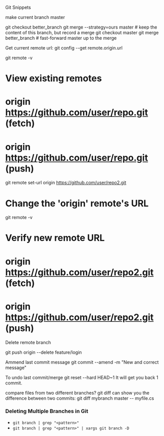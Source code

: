 Git Snippets

make current branch master

git checkout better_branch
git merge --strategy=ours master    # keep the content of this branch, but record a merge
git checkout master
git merge better_branch             # fast-forward master up to the merge

Get current remote url:
git config --get remote.origin.url

git remote -v
# View existing remotes
# origin  https://github.com/user/repo.git (fetch)
# origin  https://github.com/user/repo.git (push)

git remote set-url origin https://github.com/user/repo2.git
# Change the 'origin' remote's URL

git remote -v
# Verify new remote URL
# origin  https://github.com/user/repo2.git (fetch)
# origin  https://github.com/user/repo2.git (push)

Delete remote branch

git push origin --delete feature/login

Ammend last commit message
git commit --amend -m "New and correct message"

To undo last commit/merge
git reset --hard HEAD~1
It will get you back 1 commit.

compare files from two different branches?
git diff can show you the difference between two commits:
git diff mybranch master -- myfile.cs

### Deleting Multiple Branches in Git
* `git branch | grep "<pattern>"`
* `git branch | grep "<pattern>" | xargs git branch -D`